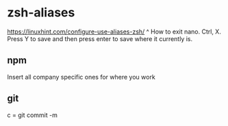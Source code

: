 # zsh-aliases

https://linuxhint.com/configure-use-aliases-zsh/
^ How to exit nano. Ctrl, X. Press Y to save and then press enter to save where it currently is.

## npm
Insert all company specific ones for where you work

## git
c = git commit -m  

